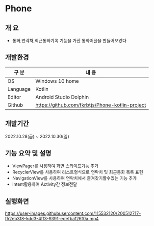 # Phone

## 개 요

- 통화,연락처,최근통화기록 기능을 가진 통화어플을 만들어보았다


## 개발환경

| 구 분 | 내 용 |
| --- | --- |
| OS | Windows 10 home |
| Language | Kotlin |
| Editor | Android Studio Dolphin |
| Github | https://github.com/fkrbtjs/Phone-kotlin-project |

## 개발기간

2022.10.28(금) ~ 2022.10.30(일)


## 기능 요약 및 설명
- ViewPager를 사용하여 화면 스와이프기능 추가
- RecyclerView를 사용하여 리스트형식으로 연락처 및 최근통화 목록 표현
- NavigationView를 사용하여 연락처에서 즐겨찾기할수있는 기능 추가
- intent활용하여 Activity간 정보전달

## 실행화면

https://user-images.githubusercontent.com/115532120/200512717-f52eb3f8-5dd3-4ff3-9391-edefba126f0a.mp4

